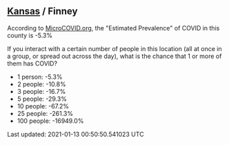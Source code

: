 
## [Kansas](/united-states/kansas) / Finney

According to [MicroCOVID.org](http://microcovid.org),
the "Estimated Prevalence" of COVID in this county is -5.3%

If you interact with a certain number of people in this location
(all at once in a group, or spread out across the day), what is the chance that
1 or more of them has COVID?

- 1 person: -5.3%
- 2 people: -10.8%
- 3 people: -16.7%
- 5 people: -29.3%
- 10 people: -67.2%
- 25 people: -261.3%
- 100 people: -16949.0%

Last updated: 2021-01-13 00:50:50.541023 UTC
